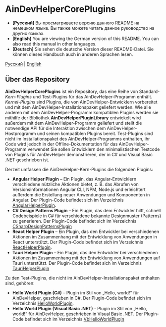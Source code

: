 # AinDevHelperCorePlugins

* **[Русский]** Вы просматриваете версию данного README на немецком языке. Вы также можете читать данное руководство на других языках.
* **[English]** You are viewing the German version of this README. You can also read this manual in other languages.
* **[Deutsch]** Sie sehen die deutsche Version dieser README-Datei. Sie können dieses Handbuch auch in anderen Sprachen lesen.

[Русский](README-ru.md) | [English](README.md)

## Über das Repository

**AinDevHelperCorePlugins** ist ein Repository, das eine Reihe von Standard-*Kern-Plugins* und Test-Plugins für das AinDevHelper-Programm enthält. *Kernel-Plugins* sind
Plugins, die von AinDevHelper-Entwicklern vorbereitet und mit dem AinDevHelper-Installationspaket geliefert werden.
Wie alle anderen mit dem AinDevHelper-Programm kompatiblen Plugins werden sie mithilfe der Bibliothek **AinDevHelperPluginLibrary** entwickelt
wird außerdem mit dem AinDevHelper-Programm geliefert und stellt die notwendige API für die Interaktion zwischen dem AinDevHelper-Hostprogramm und seinen kompatiblen Plugins bereit.
Test-Plugins sind nicht im Installationspaket des AinDevHelper-Programms enthalten, ihr Code wird jedoch in der Offline-Dokumentation für das AinDevHelper-Programm verwendet
Sie sollen Entwicklern den minimalistischen Testcode von Plugins für AinDevHelper demonstrieren, der in C# und Visual Basic .NET geschrieben ist.

Derzeit umfassen die AinDevHelper-Kern-Plugins die folgenden Plugins:

- **Angular Helper Plugin** – Ein Plugin, das Angular-Entwicklern verschiedene nützliche Aktionen bietet, z. B. das Abrufen von Versionsinformationen
Angular CLI, NPM, Node.js und erleichtert außerdem die Erstellung neuer Anwendungen und Komponenten in Angular. Der Plugin-Code befindet sich im Verzeichnis [AngularHelperPlugin](./AngularHelperPlugin).
- **C# Design Patterns Plugin** – Ein Plugin, das dem Entwickler hilft, schnell Codebeispiele in C# für verschiedene bekannte Designmuster (Patterns) zu generieren. Der Plugin-Code befindet sich im Verzeichnis [CSharpDesignPatternsPlugin](./CSharpDesignPatternsPlugin)
- **React Helper Plugin** – Ein Plugin, das den Entwickler bei verschiedenen Aktionen im Zusammenhang mit der Entwicklung von Anwendungen in React unterstützt. Der Plugin-Code befindet sich im Verzeichnis [ReactHelperPlugin](./ReactHelperPlugin).
- **Tauri Helper Plugin** – Ein Plugin, das den Entwickler bei verschiedenen Aktionen im Zusammenhang mit der Entwicklung von Anwendungen auf Tauri unterstützt. Der Plugin-Code befindet sich im Verzeichnis [TauriHelperPlugin](./TauriHelperPlugin)

Zu den Test-Plugins, die nicht im AinDevHelper-Installationspaket enthalten sind, gehören:
- **Hello World Plugin (C#)** – Plugin im Stil von „Hello, world!“ für AinDevHelper, geschrieben in C#. Der Plugin-Code befindet sich im Verzeichnis [HelloWorldPlugin](./HelloWorldPlugin).
- **Hello World Plugin (Visual Basic .NET)** - Plugin im Stil von „Hello, world!“ für AinDevHelper, geschrieben in Visual Basic .NET. Der Plugin-Code befindet sich im Verzeichnis [VbHelloWorldPlugin](./VbHelloWorldPlugin)